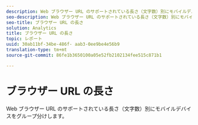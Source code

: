 ```yaml
---
description: Web ブラウザー URL のサポートされている長さ（文字数）別にモバイルデバイスをグループ分けします。
seo-description: Web ブラウザー URL のサポートされている長さ（文字数）別にモバイルデバイスをグループ分けします。
seo-title: ブラウザー URL の長さ
solution: Analytics
title: ブラウザー URL の長さ
topic: レポート
uuid: 30ab11bf-34be-486f- aab3-0ee9be4e56b9
translation-type: tm+mt
source-git-commit: 86fe1b3650100a05e52fb2102134fee515c871b1

---
```



# ブラウザー URL の長さ

Web ブラウザー URL のサポートされている長さ（文字数）別にモバイルデバイスをグループ分けします。

